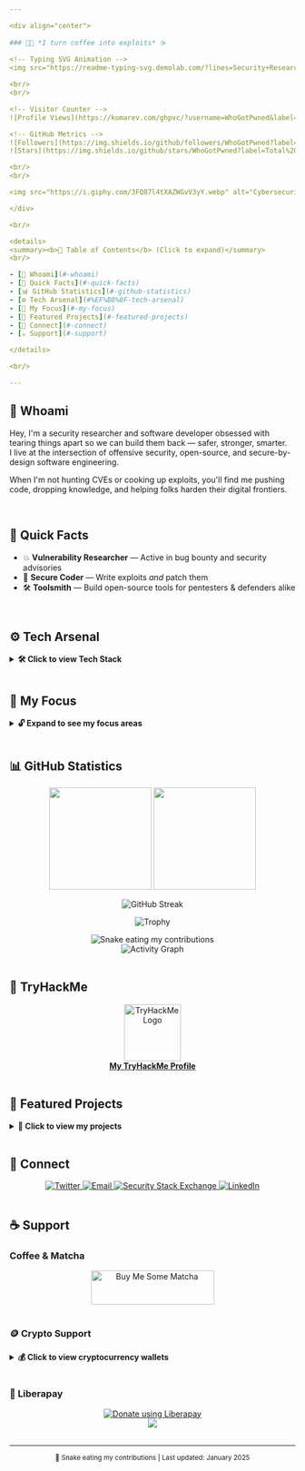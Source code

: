 ```yaml
---

<div align="center">
  
### 👨‍💻 *I turn coffee into exploits* ☕
  
<!-- Typing SVG Animation -->
<img src="https://readme-typing-svg.demolab.com/?lines=Security+Researcher;Offensive+Developer;Bug+Hunter;CVE+Discoverer;Penetration+Tester;&font=Jetbrains%20Mono&size=25&center=true&vCenter=true&width=600&height=50&color=00ff41&duration=3000&pause=1000" />

<br/>
<br/>

<!-- Visitor Counter -->
![Profile Views](https://komarev.com/ghpvc/?username=WhoGotPwned&label=Profile%20Views&color=00ff41&style=flat-square)

<!-- GitHub Metrics -->
![Followers](https://img.shields.io/github/followers/WhoGotPwned?label=Followers&style=flat-square&color=00ffff&logo=github)
![Stars](https://img.shields.io/github/stars/WhoGotPwned?label=Total%20Stars&style=flat-square&color=00ffff)

<br/>
<br/>

<img src="https://i.giphy.com/3FQ87l4tXAZWGvV3yY.webp" alt="Cybersecurity GIF" width="670" height="300"/>

</div>

<br/>

<details>
<summary><b>📑 Table of Contents</b> (Click to expand)</summary>
<br/>

- [👋 Whoami](#-whoami)
- [🧩 Quick Facts](#-quick-facts)
- [📊 GitHub Statistics](#-github-statistics)
- [⚙️ Tech Arsenal](#%EF%B8%8F-tech-arsenal)
- [🧭 My Focus](#-my-focus)
- [🚀 Featured Projects](#-featured-projects)
- [📡 Connect](#-connect)
- [☕ Support](#-support)

</details>

<br/>

---
```


## 👋 <a id="whoami" />Whoami

Hey, I'm a security researcher and software developer obsessed with tearing things apart so we can build them back — safer, stronger, smarter.  
I live at the intersection of offensive security, open-source, and secure-by-design software engineering.

When I'm not hunting CVEs or cooking up exploits, you'll find me pushing code, dropping knowledge, and helping folks harden their digital frontiers.

<br/>

## 🧩 <a id="quick-facts" />Quick Facts

- 💥 **Vulnerability Researcher** — Active in bug bounty and security advisories  
- 🔑 **Secure Coder** — Write exploits *and* patch them  
- 🛠️ **Toolsmith** — Build open-source tools for pentesters & defenders alike

<br/>

## ⚙️ <a id="tech-arsenal" />Tech Arsenal

<details>
<summary><b>🛠️ Click to view Tech Stack</b></summary>

<div align="center">

#### 💻 Programming Languages
![C](https://img.shields.io/badge/C-A8B9CC?style=for-the-badge&logo=c&logoColor=white)
![C++](https://img.shields.io/badge/C++-00599C?style=for-the-badge&logo=c%2B%2B&logoColor=white)
![Python](https://img.shields.io/badge/Python-3776AB?style=for-the-badge&logo=python&logoColor=white)
![Go](https://img.shields.io/badge/Go-00ADD8?style=for-the-badge&logo=go&logoColor=white)
![JavaScript](https://img.shields.io/badge/JavaScript-F7DF1E?style=for-the-badge&logo=javascript&logoColor=black)
![TypeScript](https://img.shields.io/badge/TypeScript-3178C6?style=for-the-badge&logo=typescript&logoColor=white)
![Rust](https://img.shields.io/badge/Rust-000000?style=for-the-badge&logo=rust&logoColor=white)

#### 🔐 Security Tools
![Burp Suite](https://img.shields.io/badge/BurpSuite-FF6633?style=for-the-badge&logo=data:image/svg+xml;base64,PHN2ZyB3aWR0aD0iMjQiIGhlaWdodD0iMjQiIHhtbG5zPSJodHRwOi8vd3d3LnczLm9yZy8yMDAwL3N2ZyI+PHBhdGggZmlsbD0iIzEyMTIxMiIgZD0iTTEyIDJMMSA4djhsMTEgNiAxMS02VjhsLTExLTZ6Ii8+PC9zdmc+)
![Metasploit](https://img.shields.io/badge/Metasploit-222222?style=for-the-badge&logo=metasploit)
![Nmap](https://img.shields.io/badge/Nmap-000000?style=for-the-badge&logo=data:image/svg+xml;base64,PHN2ZyB3aWR0aD0iMjQiIGhlaWdodD0iMjQiIHhtbG5zPSJodHRwOi8vd3d3LnczLm9yZy8yMDAwL3N2ZyI+PHBhdGggZmlsbD0iIzAwMDAwMCIgZD0iTTEyIDJMMSA4djhsMTEgNiAxMS02VjhsLTExLTZ6Ii8+PC9zdmc+)
![Wireshark](https://img.shields.io/badge/Wireshark-1679A7?style=for-the-badge&logo=wireshark)

#### 🚀 Frameworks & Platforms
![Node.js](https://img.shields.io/badge/Node.js-339933?style=for-the-badge&logo=node.js&logoColor=white)
![Docker](https://img.shields.io/badge/Docker-2496ED?style=for-the-badge&logo=docker&logoColor=white)
![Kubernetes](https://img.shields.io/badge/Kubernetes-326CE5?style=for-the-badge&logo=kubernetes&logoColor=white)

#### 🐧 Operating Systems
![Linux](https://img.shields.io/badge/Linux-FCC624?style=for-the-badge&logo=linux&logoColor=black)
![Kali Linux](https://img.shields.io/badge/Kali_Linux-557C94?style=for-the-badge&logo=kali-linux&logoColor=white)
![Ubuntu](https://img.shields.io/badge/Ubuntu-E95420?style=for-the-badge&logo=ubuntu&logoColor=white)

</div>

</details>

<br/>

## 🧭 <a id="my-focus" />My Focus

<details>
<summary><b>🔓 Expand to see my focus areas</b></summary>

- 🔍 **Penetration Testing** — Simulate real threats, discover real flaws  
- 🔐 **Cryptography** — Build & break cryptosystems  
- 🌐 **Web & API Security** — Secure the backbone of the modern web  
- 🛰️ **Network & Infra** — From local exploits to global impact  
- 📱 **Mobile Security** — Because everyone has a pocket computer  
- 🚨 **Incident Response** — When things go sideways, I'm ready

</details>

<br/>

## 📊 <a id="github-statistics" />GitHub Statistics

<div align="center">

<!-- GitHub Stats -->
<img height="180em" src="https://github-readme-stats.vercel.app/api?username=WhoGotPwned&show_icons=true&theme=radical&include_all_commits=true&count_private=true&hide_border=true&bg_color=0D1117&title_color=00ff41&icon_color=00ffff&text_color=ffffff"/>
<img height="180em" src="https://github-readme-stats.vercel.app/api/top-langs/?username=WhoGotPwned&layout=compact&langs_count=8&theme=radical&hide_border=true&bg_color=0D1117&title_color=00ffff&text_color=ffffff"/>

<!-- GitHub Streak Stats -->
![GitHub Streak](https://github-readme-streak-stats.herokuapp.com/?user=WhoGotPwned&theme=radical&hide_border=true&bg_color=0D1117&ring=00ff41&fire=00ff41&currStreakLabel=00ffff)

<!-- Trophy Stats -->
![Trophy](https://github-profile-trophy.vercel.app/?username=WhoGotPwned&theme=radical&no-frame=true&no-bg=true&margin-w=4&margin-h=4&column=8&rank=SECRET,SSS,SS,S,AAA,AA,A,B,C)

</div>

<!-- Contribution Snake -->
<div align="center">
  <img src="https://raw.githubusercontent.com/WhoGotPwned/WhoGotPwned/output/github-contribution-grid-snake.svg" alt="Snake eating my contributions"/>
</div>

<!-- Activity Graph -->
<div align="center">
  <img src="https://github-readme-activity-graph.vercel.app/graph?username=WhoGotPwned&theme=redical&hide_border=true&bg_color=0D1117&color=00ff41&line=00ffff&point=00ff41&area=true" alt="Activity Graph"/>
</div>


<br/>

## 🏴 TryHackMe

<div align="center">
  <a href="https://tryhackme.com/p/whogotpwned" target="_blank">
    <img src="https://tryhackme.com/img/favicon.png" alt="TryHackMe Logo" width="100"/>
    <br/>
    <b>My TryHackMe Profile</b>
  </a>
</div>

<br/>

## 🚀 <a id="featured-projects" />Featured Projects

<details>
<summary><b>🚀 Click to view my projects</b></summary>

- 🐞 **Vuln Research** — Contribute to real-world disclosures  
- ⚙️ **Security Tools** — Open-source tools for red & blue teams  
- 🏗️ **Secure Apps** — Build robust software, secure by default

</details>

<br/>

## 📡 <a id="connect" />Connect

<div align="center">

<!-- Twitter -->
<a href="https://twitter.com/JamaalChalid" target="_blank">
  <img src="https://img.shields.io/twitter/follow/JamaalChalid?logo=twitter&style=for-the-badge&color=00ffff" alt="Twitter"/>
</a>

<!-- Email -->
<a href="mailto:chalidjamaal@protonmail.com">
  <img src="https://img.shields.io/badge/Email-chalidjamaal@protonmail.com-white?style=for-the-badge&logo=protonmail&logoColor=00ffff" alt="Email"/>
</a>

<!-- Stack Exchange -->
<a href="https://security.stackexchange.com/users/307956/localhostport80">
  <img src="https://img.shields.io/stackexchange/security/r/307956?label=Security.StackExchange&logo=stackexchange&logoColor=white&style=for-the-badge&color=00ff41" alt="Security Stack Exchange"/>
</a>

<!-- LinkedIn -->
<a href="https://www.linkedin.com/in/yourprofile" target="_blank">
  <img src="https://img.shields.io/badge/LinkedIn-0077B5?style=for-the-badge&logo=linkedin&logoColor=white" alt="LinkedIn"/>
</a>

</div>

<br/>

## ☕ <a id="support" />Support

### Coffee & Matcha

<div align="center">
  <a href="https://www.buymeacoffee.com/pwned" target="_blank">
    <img src="https://cdn.buymeacoffee.com/buttons/v2/default-green.png" alt="Buy Me Some Matcha" style="height: 60px !important;width: 217px !important;"/>
  </a>
</div>

<br/>

### 🪙 Crypto Support

<details>
<summary><b>💰 Click to view cryptocurrency wallets</b></summary>

<div align="center">
<table>
<tr>
<td align="center">
  <img src="https://raw.githubusercontent.com/trustwallet/assets/master/blockchains/solana/info/logo.png" alt="Solana" width="50"/>
  <br/><br/>
  <img src="https://api.qrserver.com/v1/create-qr-code/?size=150x150&data=3mP2tXWa2RjEdZU1HNUTmHHTnCjhWY35TuiBrnvYdTnR" alt="Solana QR" width="130"/>
  <br/>
  <code>3mP2tXWa2RjEdZU1HNUTmHHTnCjhWY35TuiBrnvYdTnR</code>
</td>
<td align="center">
  <img src="https://raw.githubusercontent.com/trustwallet/assets/master/blockchains/ethereum/info/logo.png" alt="Ethereum" width="50"/>
  <br/><br/>
  <img src="https://api.qrserver.com/v1/create-qr-code/?size=150x150&data=0x44043c71EDB5287DA849E5925787B5ea3f70ff3C" alt="Ethereum QR" width="130"/>
  <br/>
  <code>0x44043c71EDB5287DA849E5925787B5ea3f70ff3C</code>
</td>
<td align="center">
  <img src="https://raw.githubusercontent.com/trustwallet/assets/master/blockchains/bitcoin/info/logo.png" alt="Bitcoin" width="50"/>
  <br/><br/>
  <img src="https://api.qrserver.com/v1/create-qr-code/?size=150x150&data=bc1qk4cephhw48src2ws030luzjp6v4jfgcq2czen9" alt="Bitcoin QR" width="130"/>
  <br/>
  <code>bc1qk4cephhw48src2ws030luzjp6v4jfgcq2czen9</code>
</td>
</tr>
</table>
</div>

</details>

<br/>

### 💝 Liberapay

<div align="center">
  <a href="https://liberapay.com/WhoGotPwned/donate">
    <img alt="Donate using Liberapay" src="https://liberapay.com/assets/widgets/donate.svg"/>
  </a>
  <br/>
  <a href="https://liberapay.com/WhoGotPwned/">
    <img src="https://img.shields.io/liberapay/receives/WhoGotPwned.svg?logo=liberapay&labelColor=0D1117&color=00ff41">
  </a>
</div>

<br/>

---

<div align="center">
  <sub>🐍 Snake eating my contributions | Last updated: January 2025</sub>
</div>

